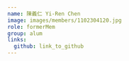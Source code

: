 ```yaml
---
name: 陳義仁 Yi-Ren Chen 
image: images/members/1102304120.jpg 
role: formerMem
group: alum
links:
  github: link_to_github 
---
```

